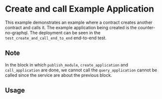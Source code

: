 # Create and call Example Application

This example demonstrates an example where a contract creates another contract and calls it.
The example application being created is the counter-no-graphql. The deployment can be seen
in the `test_create_and_call_end_to_end` end-to-end test.

## Note

In the block in which `publish_module`, `create_application` and `call_application` are done,
we cannot call the `query_application` cannot be called since the service are about the previous
block.

## Usage
